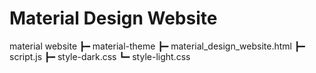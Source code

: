 # Material Design Website

material website
┣━ material-theme
┣━ material_design_website.html
┣━ script.js
┣━ style-dark.css
┗━ style-light.css
